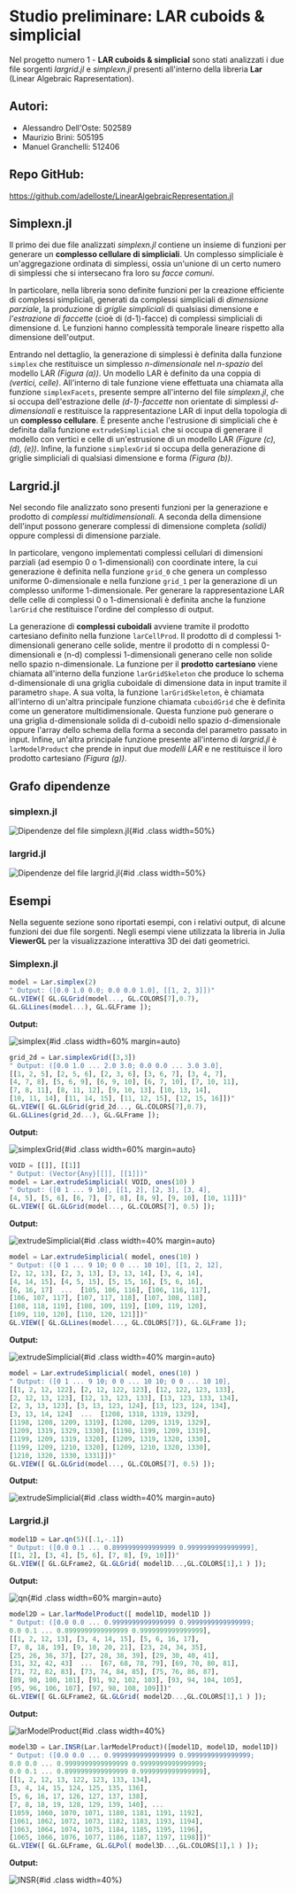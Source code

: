# Studio preliminare: LAR cuboids & simplicial
Nel progetto numero 1 - **LAR cuboids & simplicial** sono stati analizzati i due file sorgenti *largrid.jl* e *simplexn.jl* presenti all'interno della libreria **Lar** (Linear Algebraic Rapresentation). 

## Autori: 
* Alessandro Dell'Oste: 502589
* Maurizio Brini: 505195
* Manuel Granchelli: 512406

## Repo GitHub: 
https://github.com/adelloste/LinearAlgebraicRepresentation.jl


## Simplexn.jl
Il primo dei due file analizzati *simplexn.jl* contiene un insieme di funzioni per generare un **complesso cellulare di simpliciali**. Un complesso simpliciale è un'aggregazione ordinata di simplessi, ossia un'unione di un certo numero di simplessi che si intersecano fra loro su *facce comuni*. 

In particolare, nella libreria sono definite funzioni per la creazione efficiente di complessi simpliciali, generati da complessi simpliciali di *dimensione parziale*, la produzione di *griglie simpliciali* di qualsiasi dimensione e *l'estrazione di faccette* (cioè di (d-1)-facce) di complessi simpliciali di dimensione d. Le funzioni hanno complessità temporale lineare rispetto alla dimensione dell'output. 

Entrando nel dettaglio, la generazione di simplessi è definita dalla funzione `simplex` che restituisce un simplesso *n-dimensionale* nel *n-spazio* del modello LAR *(Figura (a))*. Un modello LAR è definito da una coppia di *(vertici, celle)*. All'interno di tale funzione viene effettuata una chiamata alla funzione `simplexFacets`, presente sempre all'interno del file *simplexn.jl*, che si occupa dell'estrazione delle *(d-1)-faccette* non orientate di simplessi *d-dimensionali* e restituisce la rappresentazione LAR di input della topologia di un **complesso cellulare**. È presente anche l'estrusione di simpliciali che è definita dalla funzione `extrudeSimplicial` che si occupa di generare il modello con vertici e celle di un'estrusione di un modello LAR *(Figure (c), (d), (e))*. Infine, la funzione `simplexGrid` si occupa della generazione di griglie simpliciali di qualsiasi dimensione e forma *(Figura (b))*.

## Largrid.jl 
Nel secondo file analizzato sono presenti funzioni per la generazione e prodotto di *complessi multidimensionali*. A seconda della dimensione dell'input possono generare complessi di dimensione completa *(solidi)* oppure complessi di dimensione parziale. 

In particolare, vengono implementati complessi cellulari di dimensioni parziali (ad esempio 0 o 1-dimensionali) con coordinate intere, la cui generazione è definita nella funzione `grid_0` che genera un complesso uniforme 0-dimensionale e nella funzione `grid_1` per la generazione di un complesso uniforme 1-dimensionale. Per generare la rappresentazione LAR delle celle di complessi 0 o 1-dimensionali è definita anche la funzione `larGrid` che restituisce l'ordine del complesso di output. 

La generazione di **complessi cuboidali** avviene tramite il prodotto cartesiano definito nella funzione `larCellProd`. Il prodotto di d complessi 1-dimensionali generano celle solide, mentre il prodotto di n complessi 0-dimensionali e (n-d) complessi 1-dimensionali generano celle non solide nello spazio n-dimensionale. La funzione per il **prodotto cartesiano** viene chiamata all'interno della funzione `larGridSkeleton` che produce lo schema d-dimensionale di una griglia cuboidale di dimensione data in input tramite il parametro `shape`. A sua volta, la funzione `larGridSkeleton`, è chiamata all'interno di un'altra principale funzione chiamata `cuboidGrid` che è definita come un generatore multidimensionale. Questa funzione può generare o una griglia d-dimensionale solida di d-cuboidi nello spazio d-dimensionale oppure l'array dello schema della forma a seconda del parametro passato in input. Infine, un'altra principale funzione presente all'interno di *largrid.jl* è `larModelProduct` che prende in input due *modelli LAR* e ne restituisce il loro prodotto cartesiano *(Figura (g))*.


## Grafo dipendenze
### simplexn.jl
![Dipendenze del file simplexn.jl](./images/simplexn.png){#id .class width=50%}

### largrid.jl
![Dipendenze del file largrid.jl](./images/largrid.png){#id .class width=50%}

## Esempi
Nella seguente sezione sono riportati esempi, con i relativi output, di alcune funzioni dei due file sorgenti. Negli esempi viene utilizzata la libreria in Julia **ViewerGL** per la visualizzazione interattiva 3D dei dati geometrici.

### Simplexn.jl

```julia
model = Lar.simplex(2)
" Output: ([0.0 1.0 0.0; 0.0 0.0 1.0], [[1, 2, 3]])"
GL.VIEW([ GL.GLGrid(model..., GL.COLORS[7],0.7), 
GL.GLLines(model...), GL.GLFrame ]);
```
**Output:**

![simplex](./images/simplex.png){#id .class width=60% margin=auto}

```julia
grid_2d = Lar.simplexGrid([3,3])
" Output: ([0.0 1.0 ... 2.0 3.0; 0.0 0.0 ... 3.0 3.0], 
[[1, 2, 5], [2, 5, 6], [2, 3, 6], [3, 6, 7], [3, 4, 7], 
[4, 7, 8], [5, 6, 9], [6, 9, 10], [6, 7, 10], [7, 10, 11],
[7, 8, 11], [8, 11, 12], [9, 10, 13], [10, 13, 14], 
[10, 11, 14], [11, 14, 15], [11, 12, 15], [12, 15, 16]])"
GL.VIEW([ GL.GLGrid(grid_2d..., GL.COLORS[7],0.7), 
GL.GLLines(grid_2d...), GL.GLFrame ]);
```
**Output:**

![simplexGrid](./images/simplexGrid.png){#id .class width=60% margin=auto}

```julia
VOID = [[]], [[1]]
" Output: (Vector{Any}[[]], [[1]])"
model = Lar.extrudeSimplicial( VOID, ones(10) )
" Output: ([0 1 ... 9 10], [[1, 2], [2, 3], [3, 4], 
[4, 5], [5, 6], [6, 7], [7, 8], [8, 9], [9, 10], [10, 11]])"
GL.VIEW([ GL.GLGrid(model..., GL.COLORS[7], 0.5) ]);
```
**Output:**

![extrudeSimplicial](./images/extrudeSimplicial_1.png){#id .class width=40% margin=auto}

```julia
model = Lar.extrudeSimplicial( model, ones(10) )
" Output: ([0 1 ... 9 10; 0 0 ... 10 10], [[1, 2, 12], 
[2, 12, 13], [2, 3, 13], [3, 13, 14], [3, 4, 14], 
[4, 14, 15], [4, 5, 15], [5, 15, 16], [5, 6, 16], 
[6, 16, 17]  ...  [105, 106, 116], [106, 116, 117], 
[106, 107, 117], [107, 117, 118], [107, 108, 118], 
[108, 118, 119], [108, 109, 119], [109, 119, 120], 
[109, 110, 120], [110, 120, 121]])"
GL.VIEW([ GL.GLLines(model..., GL.COLORS[7]), GL.GLFrame ]);
```
**Output:**

![extrudeSimplicial](./images/extrudeSimplicial_2.png){#id .class width=40% margin=auto}

```julia
model = Lar.extrudeSimplicial( model, ones(10) )
" Output: ([0 1 ... 9 10; 0 0 ... 10 10; 0 0 ... 10 10], 
[[1, 2, 12, 122], [2, 12, 122, 123], [12, 122, 123, 133],
[2, 12, 13, 123], [12, 13, 123, 133], [13, 123, 133, 134],
[2, 3, 13, 123], [3, 13, 123, 124], [13, 123, 124, 134],
[3, 13, 14, 124]  ...  [1208, 1318, 1319, 1329], 
[1198, 1208, 1209, 1319], [1208, 1209, 1319, 1329], 
[1209, 1319, 1329, 1330], [1198, 1199, 1209, 1319], 
[1199, 1209, 1319, 1320], [1209, 1319, 1320, 1330], 
[1199, 1209, 1210, 1320], [1209, 1210, 1320, 1330], 
[1210, 1320, 1330, 1331]])"
GL.VIEW([ GL.GLGrid(model..., GL.COLORS[7], 0.5) ]);
```
**Output:**

![extrudeSimplicial](./images/extrudeSimplicial_3.png){#id .class width=40% margin=auto}

### Largrid.jl
```julia
model1D = Lar.qn(5)([.1,-.1])
" Output: ([0.0 0.1 ... 0.8999999999999999 0.9999999999999999], 
[[1, 2], [3, 4], [5, 6], [7, 8], [9, 10]])"
GL.VIEW([ GL.GLFrame2, GL.GLGrid( model1D...,GL.COLORS[1],1 ) ]);
```
**Output:**

![qn](./images/qn.png){#id .class width=60% margin=auto}

```julia
model2D = Lar.larModelProduct([ model1D, model1D ])
" Output: ([0.0 0.0 ... 0.9999999999999999 0.9999999999999999; 
0.0 0.1 ... 0.8999999999999999 0.9999999999999999], 
[[1, 2, 12, 13], [3, 4, 14, 15], [5, 6, 16, 17], 
[7, 8, 18, 19], [9, 10, 20, 21], [23, 24, 34, 35], 
[25, 26, 36, 37], [27, 28, 38, 39], [29, 30, 40, 41], 
[31, 32, 42, 43]  ...  [67, 68, 78, 79], [69, 70, 80, 81],
[71, 72, 82, 83], [73, 74, 84, 85], [75, 76, 86, 87], 
[89, 90, 100, 101], [91, 92, 102, 103], [93, 94, 104, 105],
[95, 96, 106, 107], [97, 98, 108, 109]])"
GL.VIEW([ GL.GLFrame2, GL.GLGrid( model2D...,GL.COLORS[1],1 ) ]);
```
**Output:**

![larModelProduct](./images/larModelProduct.png){#id .class width=40%}

```julia
model3D = Lar.INSR(Lar.larModelProduct)([model1D, model1D, model1D])
" Output: ([0.0 0.0 ... 0.9999999999999999 0.9999999999999999; 
0.0 0.0 ... 0.9999999999999999 0.9999999999999999; 
0.0 0.1 ... 0.8999999999999999 0.9999999999999999], 
[[1, 2, 12, 13, 122, 123, 133, 134], 
[3, 4, 14, 15, 124, 125, 135, 136], 
[5, 6, 16, 17, 126, 127, 137, 138], 
[7, 8, 18, 19, 128, 129, 139, 140], ...  
[1059, 1060, 1070, 1071, 1180, 1181, 1191, 1192], 
[1061, 1062, 1072, 1073, 1182, 1183, 1193, 1194], 
[1063, 1064, 1074, 1075, 1184, 1185, 1195, 1196], 
[1065, 1066, 1076, 1077, 1186, 1187, 1197, 1198]])"
GL.VIEW([ GL.GLFrame, GL.GLPol( model3D...,GL.COLORS[1],1 ) ]);
```
**Output:**

![INSR](./images/INSR.png){#id .class width=40%}